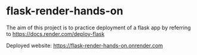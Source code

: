 # flask-render-hands-on

The aim of this project is to practice deployment of a flask app by referring to <https://docs.render.com/deploy-flask>

Deployed website: <https://flask-render-hands-on.onrender.com>
